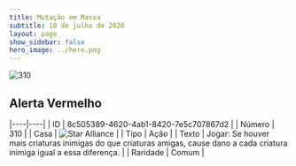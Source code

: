 ```yaml
---
title: Mutação em Massa
subtitle: 10 de julho de 2020
layout: page
show_sidebar: false
hero_image: ../hero.png
---
```


![310](https://cdn.keyforgegame.com/media/card_front/pt/479_310_45246H9X5RGG_pt.png)

## Alerta Vermelho

|----|----|
| ID | 8c505389-4620-4ab1-8420-7e5c707867d2 |
| Número | 310 |
| Casa | ![Star Alliance](https://archonarcana.com/images/thumb/7/7d/Star_Alliance.png/22px-Star_Alliance.png "Aliança Estelar") |
| Tipo | Ação |
| Texto | Jogar: Se houver mais criaturas inimigas do que criaturas amigas, cause dano a cada criatura inimiga igual a essa diferença. |
| Raridade | Comum |
